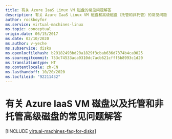 ```yaml
---
title: 有关 Azure IaaS Linux VM 磁盘的常见问题解答
description: 有关 Azure IaaS Linux VM 磁盘和高级磁盘（托管和非托管）的常见问题解答
author: rockboyfor
ms.service: virtual-machines-linux
ms.topic: conceptual
origin.date: 06/15/2017
ms.date: 02/10/2020
ms.author: v-yeche
ms.subservice: disks
ms.openlocfilehash: b29182493bd20a1829f3cbab636d7374b4ca9025
ms.sourcegitcommit: 753c74533aca0310dc7acb621cfff5b8993c1d20
ms.translationtype: HT
ms.contentlocale: zh-CN
ms.lasthandoff: 10/20/2020
ms.locfileid: "92211432"
---
```

# <a name="frequently-asked-questions-about-azure-iaas-vm-disks-and-managed-and-unmanaged-premium-disks"></a>有关 Azure IaaS VM 磁盘以及托管和非托管高级磁盘的常见问题解答

[!INCLUDE [virtual-machines-faq-for-disks](../../../includes/virtual-machines-faq-for-disks.md)]

<!-- Update_Description: update meta properties -->